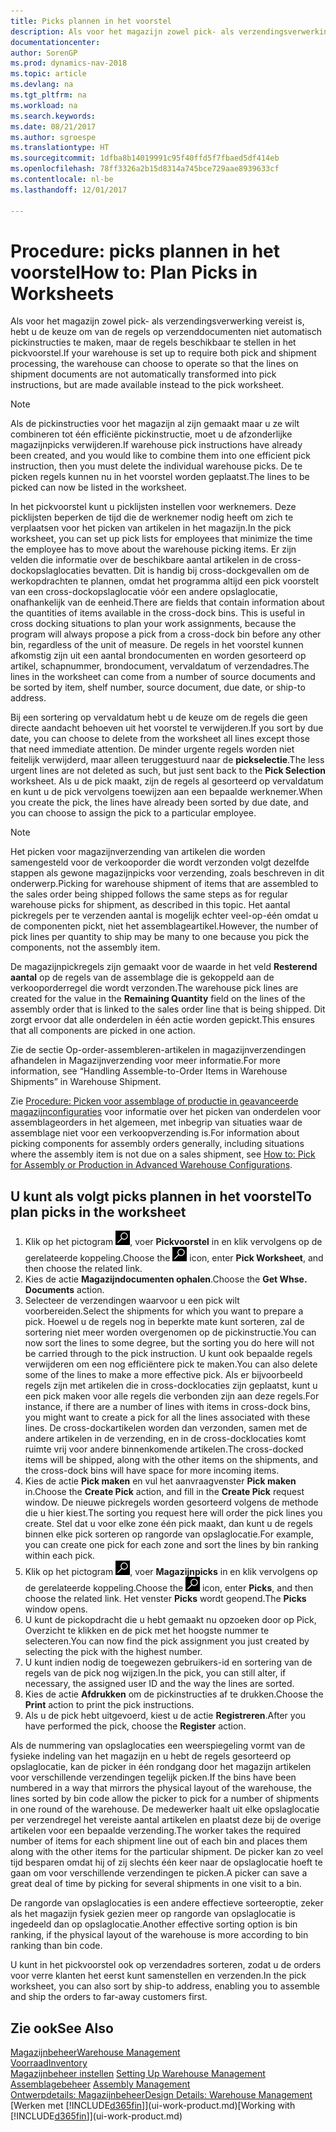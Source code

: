 ```yaml
---
title: Picks plannen in het voorstel
description: Als voor het magazijn zowel pick- als verzendingsverwerking is vereist, hebt u de keuze om van de regels op verzenddocumenten niet automatisch pickinstructies te maken, maar de regels beschikbaar te stellen in het pickvoorstel.
documentationcenter: 
author: SorenGP
ms.prod: dynamics-nav-2018
ms.topic: article
ms.devlang: na
ms.tgt_pltfrm: na
ms.workload: na
ms.search.keywords: 
ms.date: 08/21/2017
ms.author: sgroespe
ms.translationtype: HT
ms.sourcegitcommit: 1dfba8b14019991c95f40ffd5f7fbaed5df414eb
ms.openlocfilehash: 78ff3326a2b15d8314a745bce729aae8939633cf
ms.contentlocale: nl-be
ms.lasthandoff: 12/01/2017

---
```

# <a name="how-to-plan-picks-in-worksheets"></a><span data-ttu-id="d045d-103">Procedure: picks plannen in het voorstel</span><span class="sxs-lookup"><span data-stu-id="d045d-103">How to: Plan Picks in Worksheets</span></span>
<span data-ttu-id="d045d-104">Als voor het magazijn zowel pick- als verzendingsverwerking vereist is, hebt u de keuze om van de regels op verzenddocumenten niet automatisch pickinstructies te maken, maar de regels beschikbaar te stellen in het pickvoorstel.</span><span class="sxs-lookup"><span data-stu-id="d045d-104">If your warehouse is set up to require both pick and shipment processing, the warehouse can choose to operate so that the lines on shipment documents are not automatically transformed into pick instructions, but are made available instead to the pick worksheet.</span></span>  

> [!NOTE]  
>  <span data-ttu-id="d045d-105">Als de pickinstructies voor het magazijn al zijn gemaakt maar u ze wilt combineren tot één efficiënte pickinstructie, moet u de afzonderlijke magazijnpicks verwijderen.</span><span class="sxs-lookup"><span data-stu-id="d045d-105">If warehouse pick instructions have already been created, and you would like to combine them into one efficient pick instruction, then you must delete the individual warehouse picks.</span></span> <span data-ttu-id="d045d-106">De te picken regels kunnen nu in het voorstel worden geplaatst.</span><span class="sxs-lookup"><span data-stu-id="d045d-106">The lines to be picked can now be listed in the worksheet.</span></span>  

<span data-ttu-id="d045d-107">In het pickvoorstel kunt u picklijsten instellen voor werknemers. Deze picklijsten beperken de tijd die de werknemer nodig heeft om zich te verplaatsen voor het picken van artikelen in het magazijn.</span><span class="sxs-lookup"><span data-stu-id="d045d-107">In the pick worksheet, you can set up pick lists for employees that minimize the time the employee has to move about the warehouse picking items.</span></span> <span data-ttu-id="d045d-108">Er zijn velden die informatie over de beschikbare aantal artikelen in de cross-dockopslaglocaties bevatten. Dit is handig bij cross-dockgevallen om de werkopdrachten te plannen, omdat het programma altijd een pick voorstelt van een cross-dockopslaglocatie vóór een andere opslaglocatie, onafhankelijk van de eenheid.</span><span class="sxs-lookup"><span data-stu-id="d045d-108">There are fields that contain information about the quantities of items available in the cross-dock bins. This is useful in cross docking situations to plan your work assignments, because the program will always propose a pick from a cross-dock bin before any other bin, regardless of the unit of measure.</span></span> <span data-ttu-id="d045d-109">De regels in het voorstel kunnen afkomstig zijn uit een aantal brondocumenten en worden gesorteerd op artikel, schapnummer, brondocument, vervaldatum of verzendadres.</span><span class="sxs-lookup"><span data-stu-id="d045d-109">The lines in the worksheet can come from a number of source documents and be sorted by item, shelf number, source document, due date, or ship-to address.</span></span>  

<span data-ttu-id="d045d-110">Bij een sortering op vervaldatum hebt u de keuze om de regels die geen directe aandacht behoeven uit het voorstel te verwijderen.</span><span class="sxs-lookup"><span data-stu-id="d045d-110">If you sort by due date, you can choose to delete from the worksheet all lines except those that need immediate attention.</span></span> <span data-ttu-id="d045d-111">De minder urgente regels worden niet feitelijk verwijderd, maar alleen teruggestuurd naar de **pickselectie**.</span><span class="sxs-lookup"><span data-stu-id="d045d-111">The less urgent lines are not deleted as such, but just sent back to the **Pick Selection** worksheet.</span></span> <span data-ttu-id="d045d-112">Als u de pick maakt, zijn de regels al gesorteerd op vervaldatum en kunt u de pick vervolgens toewijzen aan een bepaalde werknemer.</span><span class="sxs-lookup"><span data-stu-id="d045d-112">When you create the pick, the lines have already been sorted by due date, and you can choose to assign the pick to a particular employee.</span></span>  

> [!NOTE]  
>  <span data-ttu-id="d045d-113">Het picken voor magazijnverzending van artikelen die worden samengesteld voor de verkooporder die wordt verzonden volgt dezelfde stappen als gewone magazijnpicks voor verzending, zoals beschreven in dit onderwerp.</span><span class="sxs-lookup"><span data-stu-id="d045d-113">Picking for warehouse shipment of items that are assembled to the sales order being shipped follows the same steps as for regular warehouse picks for shipment, as described in this topic.</span></span> <span data-ttu-id="d045d-114">Het aantal pickregels per te verzenden aantal is mogelijk echter veel-op-één omdat u de componenten pickt, niet het assemblageartikel.</span><span class="sxs-lookup"><span data-stu-id="d045d-114">However, the number of pick lines per quantity to ship may be many to one because you pick the components, not the assembly item.</span></span>  
>   
>  <span data-ttu-id="d045d-115">De magazijnpickregels zijn gemaakt voor de waarde in het veld **Resterend aantal** op de regels van de assemblage die is gekoppeld aan de verkooporderregel die wordt verzonden.</span><span class="sxs-lookup"><span data-stu-id="d045d-115">The warehouse pick lines are created for the value in the **Remaining Quantity** field on the lines of the assembly order that is linked to the sales order line that is being shipped.</span></span> <span data-ttu-id="d045d-116">Dit zorgt ervoor dat alle onderdelen in één actie worden gepickt.</span><span class="sxs-lookup"><span data-stu-id="d045d-116">This ensures that all components are picked in one action.</span></span>  
>   
>  <span data-ttu-id="d045d-117">Zie de sectie Op-order-assembleren-artikelen in magazijnverzendingen afhandelen in Magazijnverzending voor meer informatie.</span><span class="sxs-lookup"><span data-stu-id="d045d-117">For more information, see “Handling Assemble-to-Order Items in Warehouse Shipments” in Warehouse Shipment.</span></span>  
>   
>  <span data-ttu-id="d045d-118">Zie [Procedure: Picken voor assemblage of productie in geavanceerde magazijnconfiguraties](warehouse-how-to-pick-for-internal-operations-in-advanced-warehousing.md) voor informatie over het picken van onderdelen voor assemblageorders in het algemeen, met inbegrip van situaties waar de assemblage niet voor een verkoopverzending is.</span><span class="sxs-lookup"><span data-stu-id="d045d-118">For information about picking components for assembly orders generally, including situations where the assembly item is not due on a sales shipment, see [How to: Pick for Assembly or Production in Advanced Warehouse Configurations](warehouse-how-to-pick-for-internal-operations-in-advanced-warehousing.md).</span></span>  

## <a name="to-plan-picks-in-the-worksheet"></a><span data-ttu-id="d045d-119">U kunt als volgt picks plannen in het voorstel</span><span class="sxs-lookup"><span data-stu-id="d045d-119">To plan picks in the worksheet</span></span>  
1.  <span data-ttu-id="d045d-120">Klik op het pictogram ![Zoeken naar pagina of rapport](media/ui-search/search_small.png "pictogram Zoeken naar pagina of rapport"), voer **Pickvoorstel** in en klik vervolgens op de gerelateerde koppeling.</span><span class="sxs-lookup"><span data-stu-id="d045d-120">Choose the ![Search for Page or Report](media/ui-search/search_small.png "Search for Page or Report icon") icon, enter **Pick Worksheet**, and then choose the related link.</span></span>  
2.  <span data-ttu-id="d045d-121">Kies de actie **Magazijndocumenten ophalen**.</span><span class="sxs-lookup"><span data-stu-id="d045d-121">Choose the **Get Whse. Documents** action.</span></span>  
3.  <span data-ttu-id="d045d-122">Selecteer de verzendingen waarvoor u een pick wilt voorbereiden.</span><span class="sxs-lookup"><span data-stu-id="d045d-122">Select the shipments for which you want to prepare a pick.</span></span> <span data-ttu-id="d045d-123">Hoewel u de regels nog in beperkte mate kunt sorteren, zal de sortering niet meer worden overgenomen op de pickinstructie.</span><span class="sxs-lookup"><span data-stu-id="d045d-123">You can now sort the lines to some degree, but the sorting you do here will not be carried through to the pick instruction.</span></span> <span data-ttu-id="d045d-124">U kunt ook bepaalde regels verwijderen om een nog efficiëntere pick te maken.</span><span class="sxs-lookup"><span data-stu-id="d045d-124">You can also delete some of the lines to make a more effective pick.</span></span> <span data-ttu-id="d045d-125">Als er bijvoorbeeld regels zijn met artikelen die in cross-docklocaties zijn geplaatst, kunt u een pick maken voor alle regels die verbonden zijn aan deze regels.</span><span class="sxs-lookup"><span data-stu-id="d045d-125">For instance, if there are a number of lines with items in cross-dock bins, you might want to create a pick for all the lines associated with these lines.</span></span> <span data-ttu-id="d045d-126">De cross-dockartikelen worden dan verzonden, samen met de andere artikelen in de verzending, en in de cross-docklocaties komt ruimte vrij voor andere binnenkomende artikelen.</span><span class="sxs-lookup"><span data-stu-id="d045d-126">The cross-docked items will be shipped, along with the other items on the shipments, and the cross-dock bins will have space for more incoming items.</span></span>  
4.  <span data-ttu-id="d045d-127">Kies de actie **Pick maken** en vul het aanvraagvenster **Pick maken** in.</span><span class="sxs-lookup"><span data-stu-id="d045d-127">Choose the **Create Pick** action, and fill in the **Create Pick** request window.</span></span> <span data-ttu-id="d045d-128">De nieuwe pickregels worden gesorteerd volgens de methode die u hier kiest.</span><span class="sxs-lookup"><span data-stu-id="d045d-128">The sorting you request here will order the pick lines you create.</span></span> <span data-ttu-id="d045d-129">Stel dat u voor elke zone één pick maakt, dan kunt u de regels binnen elke pick sorteren op rangorde van opslaglocatie.</span><span class="sxs-lookup"><span data-stu-id="d045d-129">For example, you can create one pick for each zone and sort the lines by bin ranking within each pick.</span></span>  
5.  <span data-ttu-id="d045d-130">Klik op het pictogram ![Zoeken naar pagina of rapport](media/ui-search/search_small.png "pictogram Zoeken naar pagina of rapport"), voer **Magazijnpicks** in en klik vervolgens op de gerelateerde koppeling.</span><span class="sxs-lookup"><span data-stu-id="d045d-130">Choose the ![Search for Page or Report](media/ui-search/search_small.png "Search for Page or Report icon") icon, enter **Picks**, and then choose the related link.</span></span> <span data-ttu-id="d045d-131">Het venster **Picks** wordt geopend.</span><span class="sxs-lookup"><span data-stu-id="d045d-131">The **Picks** window opens.</span></span>  
6.  <span data-ttu-id="d045d-132">U kunt de pickopdracht die u hebt gemaakt nu opzoeken door op Pick, Overzicht te klikken en de pick met het hoogste nummer te selecteren.</span><span class="sxs-lookup"><span data-stu-id="d045d-132">You can now find the pick assignment you just created by selecting the pick with the highest number.</span></span>  
7.  <span data-ttu-id="d045d-133">U kunt indien nodig de toegewezen gebruikers-id en sortering van de regels van de pick nog wijzigen.</span><span class="sxs-lookup"><span data-stu-id="d045d-133">In the pick, you can still alter, if necessary, the assigned user ID and the way the lines are sorted.</span></span>  
8.  <span data-ttu-id="d045d-134">Kies de actie **Afdrukken** om de pickinstructies af te drukken.</span><span class="sxs-lookup"><span data-stu-id="d045d-134">Choose the **Print** action to print the pick instructions.</span></span>  
9. <span data-ttu-id="d045d-135">Als u de pick hebt uitgevoerd, kiest u de actie **Registreren**.</span><span class="sxs-lookup"><span data-stu-id="d045d-135">After you have performed the pick, choose the **Register** action.</span></span>  

<span data-ttu-id="d045d-136">Als de nummering van opslaglocaties een weerspiegeling vormt van de fysieke indeling van het magazijn en u hebt de regels gesorteerd op opslaglocatie, kan de picker in één rondgang door het magazijn artikelen voor verschillende verzendingen tegelijk picken.</span><span class="sxs-lookup"><span data-stu-id="d045d-136">If the bins have been numbered in a way that mirrors the physical layout of the warehouse, the lines sorted by bin code allow the picker to pick for a number of shipments in one round of the warehouse.</span></span> <span data-ttu-id="d045d-137">De medewerker haalt uit elke opslaglocatie per verzendregel het vereiste aantal artikelen en plaatst deze bij de overige artikelen voor een bepaalde verzending.</span><span class="sxs-lookup"><span data-stu-id="d045d-137">The worker takes the required number of items for each shipment line out of each bin and places them along with the other items for the particular shipment.</span></span> <span data-ttu-id="d045d-138">De picker kan zo veel tijd besparen omdat hij of zij slechts één keer naar de opslaglocatie hoeft te gaan om voor verschillende verzendingen te picken.</span><span class="sxs-lookup"><span data-stu-id="d045d-138">A picker can save a great deal of time by picking for several shipments in one visit to a bin.</span></span>  

<span data-ttu-id="d045d-139">De rangorde van opslaglocaties is een andere effectieve sorteeroptie, zeker als het magazijn fysiek gezien meer op rangorde van opslaglocatie is ingedeeld dan op opslaglocatie.</span><span class="sxs-lookup"><span data-stu-id="d045d-139">Another effective sorting option is bin ranking, if the physical layout of the warehouse is more according to bin ranking than bin code.</span></span>  

<span data-ttu-id="d045d-140">U kunt in het pickvoorstel ook op verzendadres sorteren, zodat u de orders voor verre klanten het eerst kunt samenstellen en verzenden.</span><span class="sxs-lookup"><span data-stu-id="d045d-140">In the pick worksheet, you can also sort by ship-to address, enabling you to assemble and ship the orders to far-away customers first.</span></span>  

## <a name="see-also"></a><span data-ttu-id="d045d-141">Zie ook</span><span class="sxs-lookup"><span data-stu-id="d045d-141">See Also</span></span>
[<span data-ttu-id="d045d-142">Magazijnbeheer</span><span class="sxs-lookup"><span data-stu-id="d045d-142">Warehouse Management</span></span>](warehouse-manage-warehouse.md)  
[<span data-ttu-id="d045d-143">Voorraad</span><span class="sxs-lookup"><span data-stu-id="d045d-143">Inventory</span></span>](inventory-manage-inventory.md)  
<span data-ttu-id="d045d-144">[Magazijnbeheer instellen](warehouse-setup-warehouse.md)   </span><span class="sxs-lookup"><span data-stu-id="d045d-144">[Setting Up Warehouse Management](warehouse-setup-warehouse.md)   </span></span>  
<span data-ttu-id="d045d-145">[Assemblagebeheer](assembly-assemble-items.md)  </span><span class="sxs-lookup"><span data-stu-id="d045d-145">[Assembly Management](assembly-assemble-items.md)  </span></span>  
[<span data-ttu-id="d045d-146">Ontwerpdetails: Magazijnbeheer</span><span class="sxs-lookup"><span data-stu-id="d045d-146">Design Details: Warehouse Management</span></span>](design-details-warehouse-management.md)  
<span data-ttu-id="d045d-147">[Werken met [!INCLUDE[d365fin](includes/d365fin_md.md)]](ui-work-product.md)</span><span class="sxs-lookup"><span data-stu-id="d045d-147">[Working with [!INCLUDE[d365fin](includes/d365fin_md.md)]](ui-work-product.md)</span></span>

